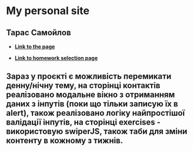 # My personal site

## Тарас Самойлов

- **[Link to the page](https://taras21071988.github.io/index.html)**

- **[Link to homework selection page](https://taras21071988.github.io/exercises/index.html)**

## Зараз у проєкті є можливість перемикати денну/нічну тему, на сторінці контактів реалізовано модальне вікно з отриманням даних з інпутів (поки що тільки записую їх в alert), також реалізовано логіку найпростішої валідації інпутів, на сторінці exercises - використовую swiperJS, також таби для зміни контенту в кожному з тижнів.